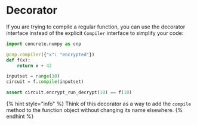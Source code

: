# Decorator

If you are trying to compile a regular function, you can use the decorator interface instead of the explicit `Compiler` interface to simplify your code:

```python
import concrete.numpy as cnp

@cnp.compiler({"x": "encrypted"})
def f(x):
    return x + 42

inputset = range(10)
circuit = f.compile(inputset)

assert circuit.encrypt_run_decrypt(10) == f(10)
```

{% hint style="info" %}
Think of this decorator as a way to add the `compile` method to the function object without changing its name elsewhere.
{% endhint %}
